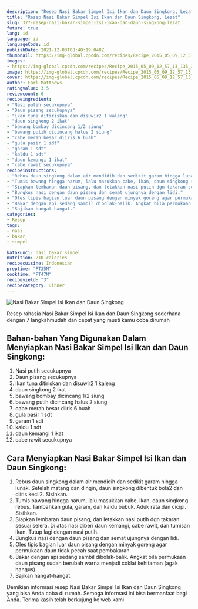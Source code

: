 ```yaml
---
description: "Resep Nasi Bakar Simpel Isi Ikan dan Daun Singkong, Lezat"
title: "Resep Nasi Bakar Simpel Isi Ikan dan Daun Singkong, Lezat"
slug: 377-resep-nasi-bakar-simpel-isi-ikan-dan-daun-singkong-lezat
future: true
lang: id
language: id
languageCode: id
publishDate: 2021-12-03T08:40:19.048Z 
thumbnail: https://img-global.cpcdn.com/recipes/Recipe_2015_05_09_12_57_13_135_3c25e9fe28124bf6f81c/682x484cq65/nasi-bakar-simpel-isi-ikan-dan-daun-singkong-foto-resep-utama.png
images:
- https://img-global.cpcdn.com/recipes/Recipe_2015_05_09_12_57_13_135_3c25e9fe28124bf6f81c/682x484cq65/nasi-bakar-simpel-isi-ikan-dan-daun-singkong-foto-resep-utama.png
image: https://img-global.cpcdn.com/recipes/Recipe_2015_05_09_12_57_13_135_3c25e9fe28124bf6f81c/682x484cq65/nasi-bakar-simpel-isi-ikan-dan-daun-singkong-foto-resep-utama.png
cover: https://img-global.cpcdn.com/recipes/Recipe_2015_05_09_12_57_13_135_3c25e9fe28124bf6f81c/682x484cq65/nasi-bakar-simpel-isi-ikan-dan-daun-singkong-foto-resep-utama.png
author: Earl Matthews
ratingvalue: 3.5
reviewcount: 6
recipeingredient:
- "Nasi putih secukupnya"
- "Daun pisang secukupnya"
- "ikan tuna ditiriskan dan disuwir2 1 kaleng"
- "daun singkong 2 ikat"
- "bawang bombay dicincang 1/2 siung"
- "bawang putih dicincang halus 2 siung"
- "cabe merah besar diiris 6 buah"
- "gula pasir 1 sdt"
- "garam 1 sdt"
- "kaldu 1 sdt"
- "daun kemangi 1 ikat"
- "cabe rawit secukupnya"
recipeinstructions:
- "Rebus daun singkong dalam air mendidih dan sedikit garam hingga lunak. Setelah matang dan dingin, daun singkong dibentuk bola2 dan diiris kecil2. Sisihkan."
- "Tumis bawang hingga harum, lalu masukkan cabe, ikan, daun singkong rebus. Tambahkan gula, garam, dan kaldu bubuk. Aduk rata dan cicipi. Sisihkan."
- "Siapkan lembaran daun pisang, dan letakkan nasi putih dgn takaran sesuai selera. Di atas nasi diberi daun kemangi, cabe rawit, dan tumisan ikan. Tutup lagi dengan nasi putih."
- "Bungkus nasi dengan daun pisang dan semat ujungnya dengan lidi."
- "Oles tipis bagian luar daun pisang dengan minyak goreng agar permukaan daun tidak pecah saat pembakaran."
- "Bakar dengan api sedang sambil dibolak-balik. Angkat bila permukaan daun pisang sudah berubah warna menjadi coklat kehitaman (agak hangus)."
- "Sajikan hangat-hangat."
categories:
- Resep
tags:
- nasi
- bakar
- simpel

katakunci: nasi bakar simpel 
nutrition: 210 calories
recipecuisine: Indonesian
preptime: "PT35M"
cooktime: "PT47M"
recipeyield: "3"
recipecategory: Dinner
---
```



![Nasi Bakar Simpel Isi Ikan dan Daun Singkong](https://img-global.cpcdn.com/recipes/Recipe_2015_05_09_12_57_13_135_3c25e9fe28124bf6f81c/682x484cq65/nasi-bakar-simpel-isi-ikan-dan-daun-singkong-foto-resep-utama.png)

Resep rahasia Nasi Bakar Simpel Isi Ikan dan Daun Singkong  sederhana dengan 7 langkahmudah dan cepat yang musti kamu coba dirumah

<!--inarticleads1-->

## Bahan-bahan Yang Digunakan Dalam Menyiapkan Nasi Bakar Simpel Isi Ikan dan Daun Singkong:

1. Nasi putih secukupnya
1. Daun pisang secukupnya
1. ikan tuna ditiriskan dan disuwir2 1 kaleng
1. daun singkong 2 ikat
1. bawang bombay dicincang 1/2 siung
1. bawang putih dicincang halus 2 siung
1. cabe merah besar diiris 6 buah
1. gula pasir 1 sdt
1. garam 1 sdt
1. kaldu 1 sdt
1. daun kemangi 1 ikat
1. cabe rawit secukupnya



<!--inarticleads2-->

## Cara Menyiapkan Nasi Bakar Simpel Isi Ikan dan Daun Singkong:

1. Rebus daun singkong dalam air mendidih dan sedikit garam hingga lunak. Setelah matang dan dingin, daun singkong dibentuk bola2 dan diiris kecil2. Sisihkan.
1. Tumis bawang hingga harum, lalu masukkan cabe, ikan, daun singkong rebus. Tambahkan gula, garam, dan kaldu bubuk. Aduk rata dan cicipi. Sisihkan.
1. Siapkan lembaran daun pisang, dan letakkan nasi putih dgn takaran sesuai selera. Di atas nasi diberi daun kemangi, cabe rawit, dan tumisan ikan. Tutup lagi dengan nasi putih.
1. Bungkus nasi dengan daun pisang dan semat ujungnya dengan lidi.
1. Oles tipis bagian luar daun pisang dengan minyak goreng agar permukaan daun tidak pecah saat pembakaran.
1. Bakar dengan api sedang sambil dibolak-balik. Angkat bila permukaan daun pisang sudah berubah warna menjadi coklat kehitaman (agak hangus).
1. Sajikan hangat-hangat.




Demikian informasi  resep Nasi Bakar Simpel Isi Ikan dan Daun Singkong   yang bisa Anda coba di rumah. Semoga informasi ini bisa bermanfaat bagi Anda. Terima kasih telah berkujung ke web kami
